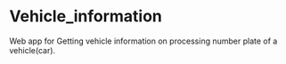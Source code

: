 # Vehicle_information
Web app for Getting vehicle information on processing number plate of a vehicle(car).


